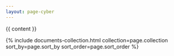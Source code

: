 ```yaml
---
layout: page-cyber
---
```


{{ content }}

<div class="entries-{{ page-cyber.entries_layout | default: 'list' }}">
  {% include documents-collection.html collection=page.collection sort_by=page.sort_by sort_order=page.sort_order %}
</div>
